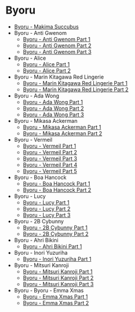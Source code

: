 # Byoru

* [Byoru - Makima Succubus](https://www.reddit.com/r/CentralNudity/comments/151pmmn/byoru_makima_succubus/)
* Byoru - Anti Gwenom
    * [Byoru - Anti Gwenom Part 1](https://www.reddit.com/r/CentralNudity/comments/15is87c/byoru_anti_gwenom/)
    * [Byoru - Anti Gwenom Part 2](https://www.reddit.com/r/CentralNudity/comments/15m3dca/byoru_anti_gwenom_part_ii/)
    * [Byoru - Anti Gwenom Part 3](https://www.reddit.com/r/CentralNudity/comments/15m5p72/byoru_anti_gwenom_part_iii/)
* Byoru - Alice
    * [Byoru - Alice Part 1](https://www.reddit.com/r/CentralNudity/comments/1735mdj/byoru_alice_part_12/)
    * [Byoru - Alice Part 2](https://www.reddit.com/r/CentralNudity/comments/1735olq/byoru_alice_part_22/)
* Byoru - Marin Kitagawa Red Lingerie
    * [Byoru - Marin Kitagawa Red Lingerie Part 1](https://www.reddit.com/r/CentralNudity/comments/15q2cu8/byoru_marin_kitagawa_red_lingerie_part_i/)
    * [Byoru - Marin Kitagawa Red Lingerie Part 2](https://www.reddit.com/r/CentralNudity/comments/15qogz5/byoru_marin_kitagawa_red_lingerie_part_ii/)
* Byoru - Ada Wong
    * [Byoru - Ada Wong Part 1](https://www.reddit.com/r/CentralNudity/comments/164lg76/byoru_ada_wong_part_13/)
    * [Byoru - Ada Wong Part 2](https://www.reddit.com/r/CentralNudity/comments/1652w55/byoru_ada_wong_part_23/)
    * [Byoru - Ada Wong Part 3](https://www.reddit.com/r/CentralNudity/comments/1659z5n/byoru_ada_wong_part_33/)
* Byoru - Mikasa Ackerman
    * [Byoru - Mikasa Ackerman Part 1](https://www.reddit.com/r/CentralNudity/comments/14vmu6k/byoru_mikasa_ackerman_part_i/)
    * [Byoru - Mikasa Ackerman Part 2](https://www.reddit.com/r/CentralNudity/comments/1527hs6/byoru_mikasa_ackerman_part_ii/)
* Byoru - Vermeil
    * [Byoru - Vermeil Part 1](https://www.reddit.com/r/CentralNudity/comments/14ncfed/byoru_vermeil_part_i/)
    * [Byoru - Vermeil Part 2](https://www.reddit.com/r/CentralNudity/comments/14p5n2i/byoru_vermeil_part_ii/)
    * [Byoru - Vermeil Part 3](https://www.reddit.com/r/CentralNudity/comments/14pjtj9/byoru_vermeil_part_iii/)
    * [Byoru - Vermeil Part 4](https://www.reddit.com/r/CentralNudity/comments/14qm74w/byoru_vermeil_part_iv/)
    * [Byoru - Vermeil Part 5](https://www.reddit.com/r/CentralNudity/comments/14r9cit/byoru_vermeil_part_v/)
* Byoru - Boa Hancock
    * [Byoru - Boa Hancock Part 1](https://www.reddit.com/r/CentralNudity/comments/15lc1sw/byoru_boa_hancock_part_i/)
    * [Byoru - Boa Hancock Part 2](https://www.reddit.com/r/CentralNudity/comments/15lc2om/byoru_boa_hancock_part_ii/)
* Byoru - Lucy
    * [Byoru - Lucy Part 1](https://www.reddit.com/r/CentralNudity/comments/16hre6z/byoru_lucy_set_2_part_13/)
    * [Byoru - Lucy Part 2](https://www.reddit.com/r/CentralNudity/comments/16j5ozp/byoru_lucy_set_2_part_33/)
    * [Byoru - Lucy Part 3](https://www.reddit.com/r/CentralNudity/comments/16j5ozp/byoru_lucy_set_2_part_33/)
* Byoru - 2B Cybunny
    * [Byoru - 2B Cybunny Part 1](https://www.reddit.com/r/CentralNudity/comments/155xnx1/byoru_2b_cybunny_part_i/)
    * [Byoru - 2B Cybunny Part 2](https://www.reddit.com/r/CentralNudity/comments/159gs9u/byoru_2b_cybunny_part_ii/)
* Byoru - Ahri Bikini
    * [Byoru - Ahri Bikini Part 1](https://www.reddit.com/r/CentralNudity/comments/158e9ad/byoru_ahri_bikini_part_i/)
* Byoru - Inori Yuzuriha
    * [Byoru - Inori Yuzuriha Part 1](https://www.reddit.com/r/CentralNudity/comments/14pg73u/byoru_inori_yuzuriha_part_i/)
* Byoru - Mitsuri Kanroji
    * [Byoru - Mitsuri Kanroji Part 1](https://www.reddit.com/r/CentralNudity/comments/14t7m1o/byoru_mitsuri_kanroji_part_i/)
    * [Byoru - Mitsuri Kanroji Part 2](https://www.reddit.com/r/CentralNudity/comments/153hheo/byoru_mitsuri_kanroji_part_ii/)
    * [Byoru - Mitsuri Kanroji Part 3]()
* Byoru - Byoru - Emma Xmas
    * [Byoru - Emma Xmas Part 1](https://www.reddit.com/r/CentralNudity/comments/14sh89v/byoru_emma_xmas_part_i/)
    * [Byoru - Emma Xmas Part 2](https://www.reddit.com/r/CentralNudity/comments/14x2lqi/byoru_emma_xmas_part_ii/)